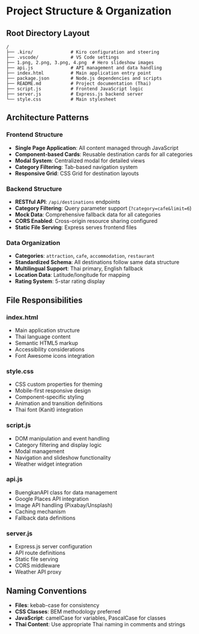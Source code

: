 # Project Structure & Organization

## Root Directory Layout
```
/
├── .kiro/              # Kiro configuration and steering
├── .vscode/            # VS Code settings
├── 1.png, 2.png, 3.png, 4.png  # Hero slideshow images
├── api.js              # API management and data handling
├── index.html          # Main application entry point
├── package.json        # Node.js dependencies and scripts
├── README.md           # Project documentation (Thai)
├── script.js           # Frontend JavaScript logic
├── server.js           # Express.js backend server
└── style.css           # Main stylesheet
```

## Architecture Patterns

### Frontend Structure
- **Single Page Application**: All content managed through JavaScript
- **Component-based Cards**: Reusable destination cards for all categories
- **Modal System**: Centralized modal for detailed views
- **Category Filtering**: Tab-based navigation system
- **Responsive Grid**: CSS Grid for destination layouts

### Backend Structure
- **RESTful API**: `/api/destinations` endpoints
- **Category Filtering**: Query parameter support (`?category=cafe&limit=6`)
- **Mock Data**: Comprehensive fallback data for all categories
- **CORS Enabled**: Cross-origin resource sharing configured
- **Static File Serving**: Express serves frontend files

### Data Organization
- **Categories**: `attraction`, `cafe`, `accommodation`, `restaurant`
- **Standardized Schema**: All destinations follow same data structure
- **Multilingual Support**: Thai primary, English fallback
- **Location Data**: Latitude/longitude for mapping
- **Rating System**: 5-star rating display

## File Responsibilities

### index.html
- Main application structure
- Thai language content
- Semantic HTML5 markup
- Accessibility considerations
- Font Awesome icons integration

### style.css
- CSS custom properties for theming
- Mobile-first responsive design
- Component-specific styling
- Animation and transition definitions
- Thai font (Kanit) integration

### script.js
- DOM manipulation and event handling
- Category filtering and display logic
- Modal management
- Navigation and slideshow functionality
- Weather widget integration

### api.js
- BuengkanAPI class for data management
- Google Places API integration
- Image API handling (Pixabay/Unsplash)
- Caching mechanism
- Fallback data definitions

### server.js
- Express.js server configuration
- API route definitions
- Static file serving
- CORS middleware
- Weather API proxy

## Naming Conventions
- **Files**: kebab-case for consistency
- **CSS Classes**: BEM methodology preferred
- **JavaScript**: camelCase for variables, PascalCase for classes
- **Thai Content**: Use appropriate Thai naming in comments and strings